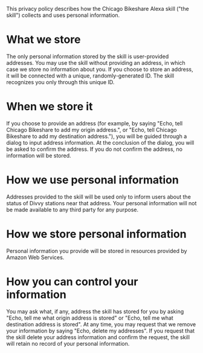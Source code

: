 This privacy policy describes how the Chicago Bikeshare Alexa
skill ("the skill") collects and uses personal information.

# What we store

The only personal information stored by the skill is user-provided
addresses. You may use the skill without providing an address,
in which case we store no information about you. If you choose
to store an address, it will be connected with a unique, randomly-generated ID.
The skill recognizes you only through this unique ID.

# When we store it

If you choose to provide an address (for example, by saying
"Echo, tell Chicago Bikeshare to add my origin address.", or
"Echo, tell Chicago Bikeshare to add my destination address."),
you will be guided through a dialog
to input address information. At the conclusion of the dialog,
you will be asked to confirm the address. If you do not confirm
the address, no information will be stored.

# How we use personal information

Addresses provided to the skill will be used only to inform users
about the status of Divvy stations near that address.
Your personal information will not be made available to any third party
for any purpose.

# How we store personal information

Personal information you provide will be stored in
resources provided by Amazon Web Services.

# How you can control your information

You may ask what, if any, address the skill has stored for you
by asking "Echo, tell me what origin address is stored" or
"Echo, tell me what destination address is stored".
At any time, you may request that we remove your information by
saying "Echo, delete my addresses". If you request that the
skill delete your address information and confirm the request,
the skill will retain no record of your personal information.
